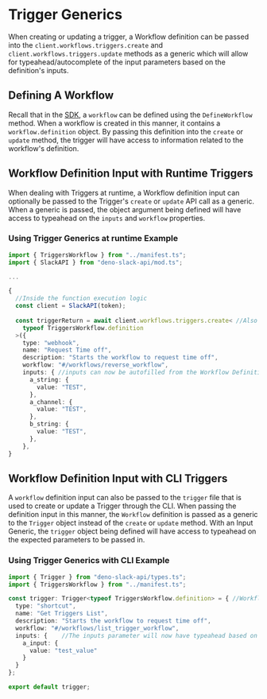 # Trigger Generics

When creating or updating a trigger, a Workflow definition can be passed into the `client.workflows.triggers.create` and `client.workflows.triggers.update` methods as a generic which will allow for typeahead/autocomplete of the input parameters based on the definition's inputs. 

## Defining A Workflow

Recall that in the [SDK][workflow-sdk], a `workflow` can be defined using the `DefineWorkflow` method.
When a workflow is created in this manner, it contains a `workflow.definition` object. By passing this definition into the `create` or `update` method, the trigger will have access to information related to the workflow's definition.

## Workflow Definition Input with Runtime Triggers

When dealing with Triggers at runtime, a Workflow definition input can optionally be passed to the Trigger's `create` or `update` API call as a generic. When a generic is passed, the object argument being defined will have access to typeahead on the `inputs` and `workflow` properties.

### Using Trigger Generics at runtime Example 

```ts
import { TriggersWorkflow } from "../manifest.ts";
import { SlackAPI } from "deno-slack-api/mod.ts";

...

{
  //Inside the function execution logic
  const client = SlackAPI(token);
  
  const triggerReturn = await client.workflows.triggers.create< //Also works for update
    typeof TriggersWorkflow.definition
  >({
    type: "webhook",
    name: "Request Time off",
    description: "Starts the workflow to request time off",
    workflow: "#/workflows/reverse_workflow",
    inputs: { //inputs can now be autofilled from the Workflow Definition
      a_string: {
        value: "TEST",
      },
      a_channel: {
        value: "TEST",
      },
      b_string: {
        value: "TEST",
      },
    },
}
```
## Workflow Definition Input with CLI Triggers

A `workflow` definition input can also be passed to the `trigger` file that is used to create or update a Trigger through the CLI. When passing the definition input in this manner, the `Workflow` definition is passed as a generic to the `Trigger` object instead of the `create` or `update` method. With an Input Generic, the `trigger` object being defined will have access to typeahead on the expected parameters to be passed in.

### Using Trigger Generics with CLI Example

```ts
import { Trigger } from "deno-slack-api/types.ts";
import { TriggersWorkflow } from "../manifest.ts";

const trigger: Trigger<typeof TriggersWorkflow.definition> = { //Workflow definition is passed to the trigger object
  type: "shortcut",
  name: "Get Triggers List",
  description: "Starts the workflow to request time off",
  workflow: "#/workflows/list_trigger_workflow",
  inputs: {    //The inputs parameter will now have typeahead based on the Workflow definition being passed in.
    a_input: {
      value: "test_value"
    }
  }
};

export default trigger;
```

[workflow-sdk]: https://github.com/slackapi/deno-slack-sdk/blob/main/docs/workflows.md#workflows